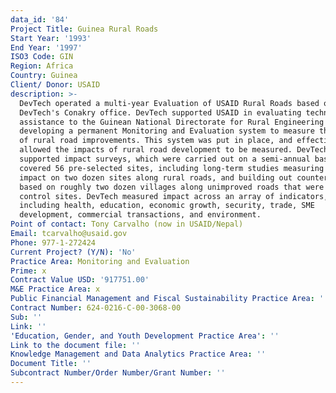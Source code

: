 ```yaml
---
data_id: '84'
Project Title: Guinea Rural Roads
Start Year: '1993'
End Year: '1997'
ISO3 Code: GIN
Region: Africa
Country: Guinea
Client/ Donor: USAID
description: >-
  DevTech operated a multi-year Evaluation of USAID Rural Roads based out of
  DevTech's Conakry office. DevTech supported USAID in evaluating techncial
  assistance to the Guinean National Directorate for Rural Engineering (DNGR) in
  developing a permanent Monitoring and Evaluation system to measure the impact
  of rural road improvements. This system was put in place, and effectively
  allowed the impacts of rural road development to be measured. DevTech
  supported impact surveys, which were carried out on a semi-annual basis and
  covered 56 pre-selected sites, including long-term studies measuring the
  impact on two dozen sites along rural roads, and building out counterfactuals
  based on roughly two dozen villages along unimproved roads that were used as
  control sites. DevTech measured impact across an array of indicators,
  including health, education, economic growth, security, trade, SME
  development, commercial transactions, and environment.
Point of contact: Tony Carvalho (now in USAID/Nepal)
Email: tcarvalho@usaid.gov
Phone: 977-1-272424
Current Project? (Y/N): 'No'
Practice Area: Monitoring and Evaluation
Prime: x
Contract Value USD: '917751.00'
M&E Practice Area: x
Public Financial Management and Fiscal Sustainability Practice Area: ''
Contract Number: 624-0216-C-00-3068-00
Sub: ''
Link: ''
'Education, Gender, and Youth Development Practice Area': ''
Link to the document file: ''
Knowledge Management and Data Analytics Practice Area: ''
Document Title: ''
Subcontract Number/Order Number/Grant Number: ''
---
```

